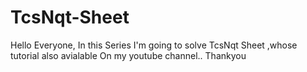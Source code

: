 # TcsNqt-Sheet
Hello Everyone, In this Series I'm going to  solve TcsNqt Sheet ,whose tutorial also avialable On my youtube channel.. Thankyou 
